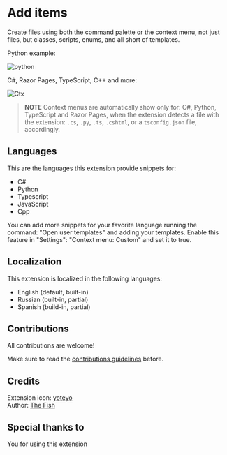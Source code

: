 # Add items

Create files using both the command palette or the context menu, not just files, but classes, scripts, enums, and all short of templates.

Python example:

![python](/Resources/Readme/Python.gif)

C#, Razor Pages, TypeScript, C++ and more:

![Ctx](/Resources/Readme/Ctx.gif)

>**NOTE** Context menus are automatically show only for: C#, Python, TypeScript and Razor Pages, when the extension detects a file with the extension: `.cs`, `.py`, `.ts`, `.cshtml`, or a `tsconfig.json` file, accordingly.

## Languages

This are the languages this extension provide snippets for:

- C#
- Python
- Typescript
- JavaScript
- Cpp

You can add more snippets for your favorite language running the command: "Open user templates" and adding your templates.
Enable this feature in "Settings": "Context menu: Custom" and set it to true.

## Localization

This extension is localized in the following languages:

- English (default, built-in)
- Russian (built-in, partial)
- Spanish (build-in, partial)

## Contributions

All contributions are welcome!

Make sure to read the [contributions guidelines](/Contributions.md) before.

## Credits

Extension icon: [yoteyo](https://www.flaticon.com/authors/yoteyo)  
Author: [The Fish](https://github.com/theFish2171)

## Special thanks to

You for using this extension
